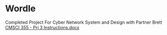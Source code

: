 # Wordle
Completed Project For Cyber Network System and Design with Partner Brett
[CMSCI 355 - Prj 3 Instructions.docx](https://github.com/Sethlass/Wordle/files/14241761/CMSCI.355.-.Prj.3.Instructions.docx)
